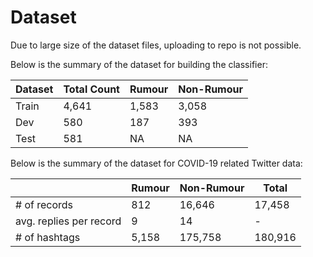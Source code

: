 # Dataset
Due to large size of the dataset files, uploading to repo is not possible.

Below is the summary of the dataset for building the classifier:

| Dataset  | Total Count | Rumour | Non-Rumour |
| -------- | ----------- | ------ | ---------- |
| Train    | 4,641       | 1,583  | 3,058      |
| Dev      | 580         | 187    | 393        |
| Test     | 581         | NA     | NA         |

Below is the summary of the dataset for COVID-19 related Twitter data:

|                         | Rumour | Non-Rumour | Total   |
| ----------------------- | ------ | ---------- | ------- |
| # of records            | 812    | 16,646     | 17,458  |
| avg. replies per record | 9      | 14         | -       |
| # of hashtags           | 5,158  | 175,758    | 180,916 |         |
